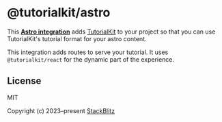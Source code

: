 # @tutorialkit/astro

This **[Astro integration][astro-integration]** adds [TutorialKit](https://tutorialkit.dev/) to your project so that you can use TutorialKit's tutorial format for your astro content.

This integration adds routes to serve your tutorial. It uses `@tutorialkit/react` for the dynamic part of the experience.

## License

MIT

Copyright (c) 2023–present [StackBlitz][stackblitz]

[stackblitz]: https://stackblitz.com/
[astro-integration]: https://docs.astro.build/en/guides/integrations-guide/
